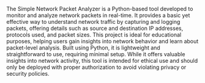 The Simple Network Packet Analyzer is a Python-based tool developed to monitor and analyze network packets in real-time. It provides a basic yet effective way to understand network traffic by capturing and logging packets, offering details such as source and destination IP addresses, protocols used, and packet sizes. This project is ideal for educational purposes, helping users gain insights into network behavior and learn about packet-level analysis. Built using Python, it is lightweight and straightforward to use, requiring minimal setup. While it offers valuable insights into network activity, this tool is intended for ethical use and should only be deployed with proper authorization to avoid violating privacy or security policies.

